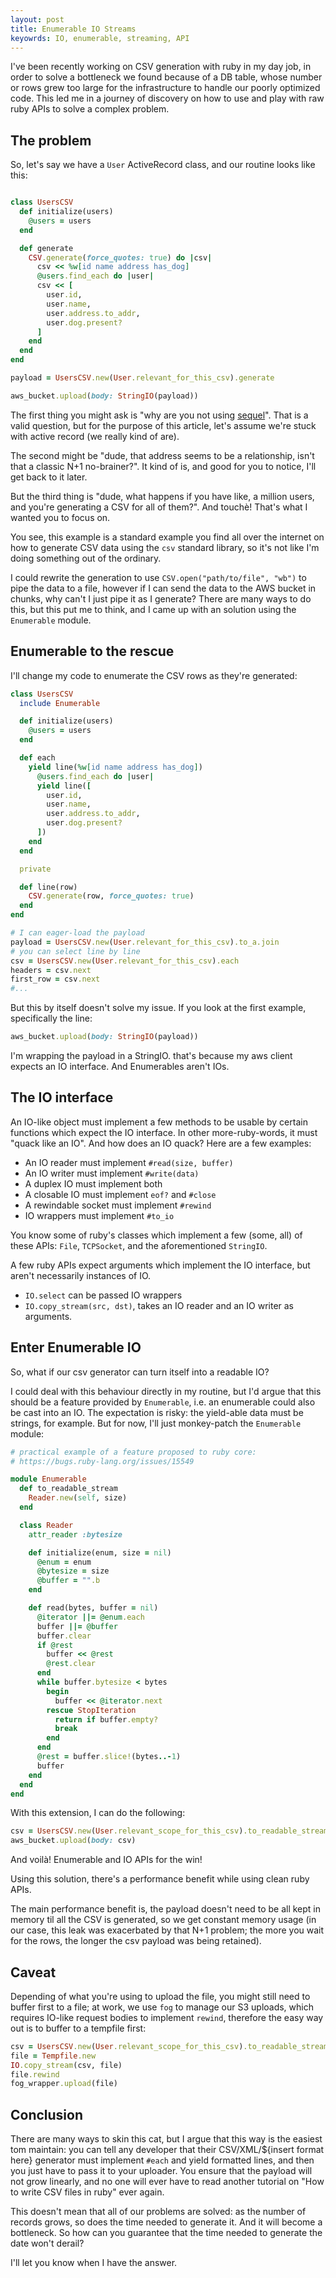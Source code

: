 ```yaml
---
layout: post
title: Enumerable IO Streams
keyowrds: IO, enumerable, streaming, API
---
```


I've been recently working on CSV generation with ruby in my day job, in order to solve a bottleneck we found because of a DB table, whose number or rows grew too large for the infrastructure to handle our poorly optimized code. This led me in a journey of discovery on how to use and play with raw ruby APIs to solve a complex problem.

## The problem

So, let's say we have a `User` ActiveRecord class, and our routine looks like this:

```ruby

class UsersCSV
  def initialize(users)
    @users = users
  end

  def generate
    CSV.generate(force_quotes: true) do |csv|
      csv << %w[id name address has_dog]
      @users.find_each do |user|
      csv << [
        user.id,
        user.name,
        user.address.to_addr,
        user.dog.present?
      ]
    end
  end
end

payload = UsersCSV.new(User.relevant_for_this_csv).generate

aws_bucket.upload(body: StringIO(payload))
```

The first thing you might ask is "why are you not using [sequel](https://github.com/jeremyevans/sequel)". That is a valid question, but for the purpose of this article, let's assume we're stuck with active record (we really kind of are).

The second might be "dude, that address seems to be a relationship, isn't that a classic N+1 no-brainer?". It kind of is, and good for you to notice, I'll get back to it later.

But the third thing is "dude, what happens if you have like, a million users, and you're generating a CSV for all of them?". And touchè! That's what I wanted you to focus on.

You see, this example is a standard example you find all over the internet on how to generate CSV  data using the `csv` standard library, so it's not like I'm doing something out of the ordinary.

I could rewrite the generation to use `CSV.open("path/to/file", "wb")` to pipe the data to a file, however if I can send the data to the AWS bucket in chunks, why can't I just pipe it as I generate? There are many ways to do this, but this put me to think, and I came up with an solution using the `Enumerable` module.


## Enumerable to the rescue

I'll change my code to enumerate the CSV rows as they're generated:

```ruby
class UsersCSV
  include Enumerable

  def initialize(users)
    @users = users
  end

  def each
    yield line(%w[id name address has_dog])
      @users.find_each do |user|
      yield line([
        user.id,
        user.name,
        user.address.to_addr,
        user.dog.present?
      ])
    end
  end

  private

  def line(row)
    CSV.generate(row, force_quotes: true)
  end
end

# I can eager-load the payload
payload = UsersCSV.new(User.relevant_for_this_csv).to_a.join
# you can select line by line
csv = UsersCSV.new(User.relevant_for_this_csv).each
headers = csv.next
first_row = csv.next
#...
```

But this by itself doesn't solve my issue. If you look at the first example, specifically the line:

```ruby
aws_bucket.upload(body: StringIO(payload))
```

I'm wrapping the payload in a StringIO. that's because my aws client expects an IO interface. And Enumerables aren't IOs.

## The IO interface

An IO-like object must implement a few methods to be usable by certain functions which expect the IO interface. In other more-ruby-words, it must "quack like an IO". And how does an IO quack? Here are a few examples:

* An IO reader must implement `#read(size, buffer)`
* An IO writer must implement `#write(data)`
* A duplex IO must implement both
* A closable IO must implement `eof?` and `#close`
* A rewindable socket must implement `#rewind`
* IO wrappers must implement `#to_io`

You know some of ruby's classes which implement a few (some, all) of these APIs: `File`, `TCPSocket`, and the aforementioned `StringIO`.

A few ruby APIs expect arguments which implement the IO interface, but aren't necessarily instances of IO.

* `IO.select` can be passed IO wrappers
* `IO.copy_stream(src, dst)`, takes an IO reader and an IO writer as arguments.

## Enter Enumerable IO

So, what if our csv generator can turn itself into a readable IO?

I could deal with this behaviour directly in my routine, but I'd argue that this should be a feature provided by `Enumerable`, i.e. an enumerable could also be cast into an IO. The expectation is risky: the yield-able data must be strings, for example. But for now, I'll just monkey-patch the `Enumerable` module:

```ruby
# practical example of a feature proposed to ruby core:
# https://bugs.ruby-lang.org/issues/15549

module Enumerable
  def to_readable_stream
    Reader.new(self, size)
  end

  class Reader
    attr_reader :bytesize

    def initialize(enum, size = nil)
      @enum = enum
      @bytesize = size
      @buffer = "".b
    end

    def read(bytes, buffer = nil)
      @iterator ||= @enum.each
      buffer ||= @buffer
      buffer.clear
      if @rest
        buffer << @rest
        @rest.clear
      end
      while buffer.bytesize < bytes
        begin
          buffer << @iterator.next
        rescue StopIteration
          return if buffer.empty?
          break
        end
      end
      @rest = buffer.slice!(bytes..-1)
      buffer
    end
  end
end
```

With this extension, I can do the following:

```ruby
csv = UsersCSV.new(User.relevant_scope_for_this_csv).to_readable_stream
aws_bucket.upload(body: csv)
```

And voilà! Enumerable and IO APIs for the win!

Using this solution, there's a performance benefit while using clean ruby APIs.

The main performance benefit is, the payload doesn't need to be all kept in memory til all the CSV is generated, so we get constant memory usage (in our case, this leak was exacerbated by that N+1 problem; the more you wait for the rows, the longer the csv payload was being retained).

## Caveat

Depending of what you're using to upload the file, you might still need to buffer first to a file; at work, we use `fog` to manage our S3 uploads, which requires IO-like request bodies to implement `rewind`, therefore the easy way out is to buffer to a tempfile first:

```ruby
csv = UsersCSV.new(User.relevant_scope_for_this_csv).to_readable_stream
file = Tempfile.new
IO.copy_stream(csv, file)
file.rewind
fog_wrapper.upload(file)
```

## Conclusion

There are many ways to skin this cat, but I argue that this way is the easiest tom maintain: you can tell any developer that their CSV/XML/${insert format here} generator must implement `#each` and yield formatted lines, and then you just have to pass it to your uploader. You ensure that the payload will not grow linearly, and no one will ever have to read another tutorial on "How to write CSV files in ruby" ever again.


This doesn't mean that all of our problems are solved: as the number of records grows, so does the time needed to generate it. And it will become a bottleneck. So how can you guarantee that the time needed to generate the date won't derail?


I'll let you know when I have the answer.
